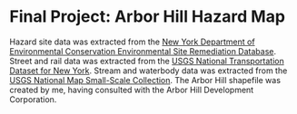 # Final Project: Arbor Hill Hazard Map
Hazard site data was extracted from the [New York Department of Environmental Conservation Environmental Site Remediation Database](https://www.dec.ny.gov/cfmx/extapps/derexternal/index.cfm?pageid=3).
Street and rail data was extracted from the [USGS National Transportation Dataset for New York](https://catalog.data.gov/dataset/usgs-national-transportation-dataset-ntd-for-new-york-20180117-state-or-territory-shapefile).
Stream and waterbody data was extracted from the [USGS National Map Small-Scale Collection](https://www.usgs.gov/core-science-systems/national-geospatial-program/small-scale-data).
The Arbor Hill shapefile was created by me, having consulted with the Arbor Hill Development Corporation.
